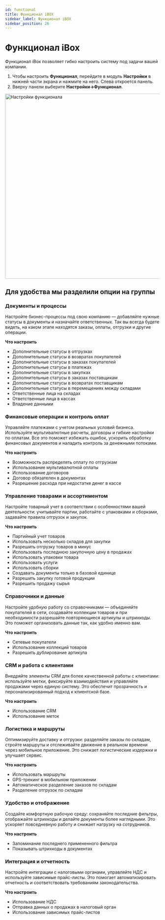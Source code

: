 ```yaml
---
id: functional
title: Функционал iBOX
sidebar_label: Функционал iBOX
sidebar_position: 26
---
```

# Функционал iBox
Функционал iBox позволяет гибко настроить систему под задачи вашей компании.
1. Чтобы настроить **Функционал**, перейдите в модуль **Настройки** в нижней части экрана и нажмите на него. Слева откроется панель. 
1. Вверху панели выберите **Настройки→Функционал**.

<img src="/img/knowledge/settings/functional-settings.png" alt="Настройки функционала" width="600" />

## Для удобства мы разделили опции на группы

### Документы и процессы
Настройте бизнес-процессы под свою компанию — добавляйте нужные статусы в документы и назначайте ответственных. Так вы всегда будете видеть, на каком этапе находятся заказы, оплаты, отгрузки и другие операции.

**Что настроить**
- Дополнительные статусы в отгрузках 
- Дополнительные статусы в возвратах покупателей 
- Дополнительные статусы в заказах покупателей 
- Дополнительные статусы в платежах 
- Дополнительные статусы в закупках 
- Дополнительные статусы в заказах поставщикам 
- Дополнительные статусы в возвратах поставщикам 
- Дополнительные статусы в перемещениях между складами 
- Ответственные лица на складах 
- Ответственные лица в кассах
- Владение данными 

### Финансовые операции и контроль оплат
Управляйте платежами с учетом реальных условий бизнеса. Используйте мультивалютные расчеты, договоры и гибкие настройки по оплатам. Все это поможет избежать ошибок, ускорить обработку финансовых документов и наладить контроль за денежными потоками.

**Что настроить**
- Возможность распределять оплату по отгрузкам 
- Использование мультивалютной оплаты 
- Использование договоров 
- Договор обязателен в документах 
- Разрешение расхода при недостатке денег в кассе

### Управление товарами и ассортиментом
Настройте товарный учет в соответствии с особенностями вашей деятельности: учитывайте партии, работайте с упаковками и сборками, задавайте правила отгрузок и закупок.

**Что настроить**
- Партийный учет товаров 
- Использовать несколько складов для закупки 
- Разрешить отгрузку товаров в минус 
- Использовать последнюю закупочную цену в продажах 
- Использовать упаковки товара 
- Использовать услуги
- Использовать сборки 
- Создавать документы только в базовой единице 
- Разрешить закупку готовой продукции 
- Разрешить продажу сырья 


### Справочники и данные
Настройте удобную работу со справочниками — объединяйте покупателей в сети, создавайте коллекции товаров и при необходимости разрешайте повторяющиеся артикулы и штрихкоды. Это поможет организовать данные так, как удобно именно вам.

**Что настроить**
- Сетевые покупатели 
- Использование коллекций товаров 
- Разрешить дублирование артикула
### CRM и работа с клиентами
Внедряйте элементы CRM для более качественной работы с клиентами: используйте метки, фиксируйте взаимодействия и управляйте продажами через единую систему. Это обеспечит прозрачность и персонализированный подход к клиентской базе.

**Что настроить**
- Использование CRM 
- Использование меток  


### Логистика и маршруты
Оптимизируйте доставку и отгрузки: разделяйте заказы по складам, стройте маршруты и отслеживайте движение в реальном времени через мобильное приложение. Это снижает логистические издержки и улучшает сервис.

**Что настроить**
- Использовать маршруты 
- GPS-трекинг в мобильном приложении 
- Автоматическое разделение заказов по складам 
- Разделение отгрузок по складам 
### Удобство и отображение
Создайте комфортную рабочую среду: сохраняйте последние фильтры, отображайте штрихкоды и делайте документы более наглядными. Это ускоряет повседневную работу и снижает нагрузку на сотрудников.

**Что настроить**
- Запоминание последнего примененного фильтра 
- Показывать штрихкоды в документах 


### Интеграция и отчетность
Настройте интеграции с налоговыми органами, управляйте НДС и используйте зависимые прайс-листы. Это помогает  автоматизировать отчетность и соответствовать требованиям законодательства.

**Что настроить**
- Использование НДС 
- Отправка данных о продажах в налоговый орган 
- Использование зависимых прайс-листов